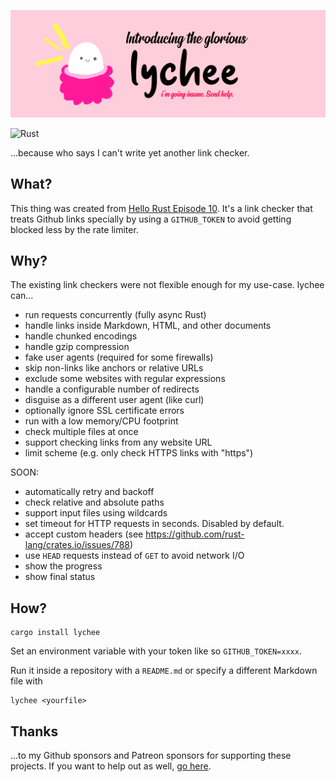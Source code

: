 ![lychee](assets/banner.png)

![Rust](https://github.com/hello-rust/lychee/workflows/Rust/badge.svg)

...because who says I can't write yet another link checker.

## What?

This thing was created from [Hello Rust Episode
10](https://hello-rust.show/10/). It's a link checker that treats Github links
specially by using a `GITHUB_TOKEN` to avoid getting blocked less by the rate limiter.

## Why?

The existing link checkers were not flexible enough for my use-case.
lychee can...

- run requests concurrently (fully async Rust)
- handle links inside Markdown, HTML, and other documents
- handle chunked encodings
- handle gzip compression
- fake user agents (required for some firewalls)
- skip non-links like anchors or relative URLs
- exclude some websites with regular expressions
- handle a configurable number of redirects
- disguise as a different user agent (like curl)
- optionally ignore SSL certificate errors
- run with a low memory/CPU footprint
- check multiple files at once
- support checking links from any website URL
- limit scheme (e.g. only check HTTPS links with "https")

SOON:

- automatically retry and backoff
- check relative and absolute paths
- support input files using wildcards
- set timeout for HTTP requests in seconds. Disabled by default.
- accept custom headers (see https://github.com/rust-lang/crates.io/issues/788)
- use `HEAD` requests instead of `GET` to avoid network I/O
- show the progress
- show final status

## How?

```
cargo install lychee
```

Set an environment variable with your token like so `GITHUB_TOKEN=xxxx`.

Run it inside a repository with a `README.md` or specify a different Markdown
file with

```
lychee <yourfile>
```

## Thanks

...to my Github sponsors and Patreon sponsors for supporting these projects. If
you want to help out as well, [go here](https://github.com/sponsors/mre/).
